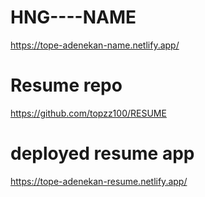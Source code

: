 # HNG----NAME
   https://tope-adenekan-name.netlify.app/

# Resume repo 
   https://github.com/topzz100/RESUME
   
# deployed resume app
   https://tope-adenekan-resume.netlify.app/
